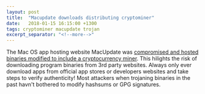 ```yaml
---
layout: post
title:  "Macupdate downloads distributing cryptominer"
date:   2018-01-15 16:15:00 +1300
tags: cryptominer macupdate trojan
excerpt_separator: "<!--more-->"
---
```

The Mac OS app hosting website MacUpdate was [compromised and hosted binaries modified to include a cryptocurrency miner](https://securityboulevard.com/2018/02/new-mac-cryptominer-distributed-via-a-macupdate-hack/).
This hilights the risk of downloading program binaries from 3rd party websites. Always only ever download apps from official app stores or developers websites and take steps to verify authenticity! Most attackers when trojaning binaries in the past havn't bothered to modify hashsums or GPG signatures.

